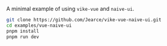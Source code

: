 A minimal example of using `vike-vue` and `naive-ui`.

```bash
git clone https://github.com/Jearce/vike-vue-naive-ui.git
cd examples/vue-naive-ui
pnpm install
pnpm run dev
```

